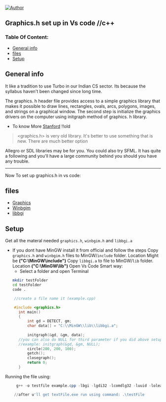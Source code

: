 [![Author](https://img.shields.io/badge/Auther---Ullas-blu)](https://img.shields.io/badge/Auther---Ullas-blu?utm_source=github.com&utm_medium=campaign&utm_content=button&utm_campaign=dmhendricks%2Ffile-icon-vectors)

## Graphics.h set up in Vs code //c++

### Table Of Content: 

- [General info](#general-info)
- [files](#files)
- [Setup](#setup)

## General info
It like a tradition to use Turbo in our Indian CS sector.
Its because the syllabus haven't been changed since long time.

The graphics. h header file provides access to a simple graphics library that makes it possible to draw lines, rectangles, ovals, arcs, polygons, images, and strings on a graphical window. The second step is initialize the graphics drivers on the computer using initgraph method of graphics. h library.

- To know More [Stanford](https://web.stanford.edu/class/archive/cs/cs106b/cs106b.1126/materials/cppdoc/graphics.html) !!old

> <graphics.h> is very old library. It's better to use something that is new.
> There are much better option 

Allegro or SDL libraries may be for you.
You could also try SFML. It has quite a following and you'll have a large community behind you should you have any trouble.

--------------------------------------------------

Now To set up graphics.h in vs code:
	
## files
- [Graphics](./graphics.h)
- [Winbgim](./winbgim.h)
- [libbgi](./libbgi.a)

	
## Setup
 Get all the materal needed `graphics.h`, `winbgim.h` and `libbgi.a`
-  If you dont have MinGW install it from official and follow the steps
 Copy `graphics.h` and `winbgim.h` files to MinGW/`include` folder.
   Location Might be **("C:\MinGW\include\")**
 Copy `libbgi.a` to file to MinGW/`lib` folder.
   Location **("C:\MinGW\lib\")**
 Open Vs Code Smart way:
   - Select a folder and open Terminal
   ```bash
   mkdir testFolder
   cd testFolder
   code .
   ```


```cpp
    //create a file name it (example.cpp)

    #include <graphics.h> 
      int main()
      {
          int gd = DETECT, gm;
          char data[] = "C:\\MinGW\\lib\\libbgi.a";
      
          initgraph(&gd, &gm, data);
	  //you can also do NULL for third parameter if you did above setup successfully
	  //example: initgraph(&gd, &gm, NULL);
          circle(200, 200, 100);
          getch();
          closegraph();
          return 0;
      }
  ```
 Running the file using: 
  ```powershell
       g++ -o testfile example.cpp -lbgi -lgdi32 -lcomdlg32 -luuid -loleaut32 -lole32

      //after u'll get textFile.exe run using command: .\testFile
  ```
